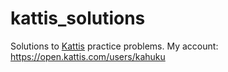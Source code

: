 # kattis_solutions

Solutions to [Kattis](open.kattis.com) practice problems. My account: <https://open.kattis.com/users/kahuku>
